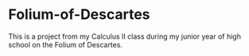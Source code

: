 # Folium-of-Descartes
This is a project from my Calculus II class during my junior year of high school on the Folium of Descartes.
